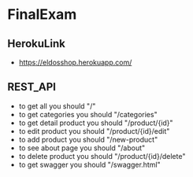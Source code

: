 # FinalExam

## HerokuLink

* https://eldosshop.herokuapp.com/

## REST_API 

* to get all you should "/"
* to get categories you should "/categories"
* to get detail product you should "/product/{id}"
* to edit product you should "/product/{id}/edit"
* to add product you should "/new-product"
* to see about page you should "/about"
* to delete product you should "/product/{id}/delete"
* to get swagger you should "/swagger.html"


